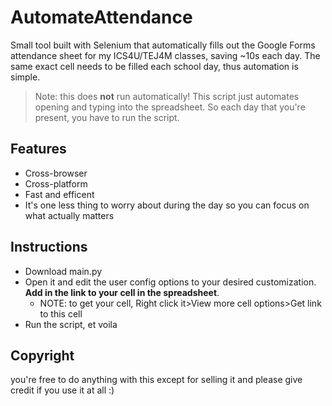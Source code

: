 # AutomateAttendance

Small tool built with Selenium that automatically fills out the Google Forms attendance sheet for my ICS4U/TEJ4M classes, saving ~10s each day. The same exact cell needs to be filled each school day, thus automation is simple.

> Note: this does **not** run automatically! This script just automates opening and typing into the spreadsheet. So each day that you're present, you have to run the script.

## Features
- Cross-browser
- Cross-platform
- Fast and efficent
- It's one less thing to worry about during the day so you can focus on what actually matters

## Instructions
- Download main.py
- Open it and edit the user config options to your desired customization. **Add in the link to your cell in the spreadsheet**.
    - NOTE: to get your cell, Right click it>View more cell options>Get link to this cell
- Run the script, et voila

## Copyright
you're free to do anything with this except for selling it and please give credit if you use it at all :)

